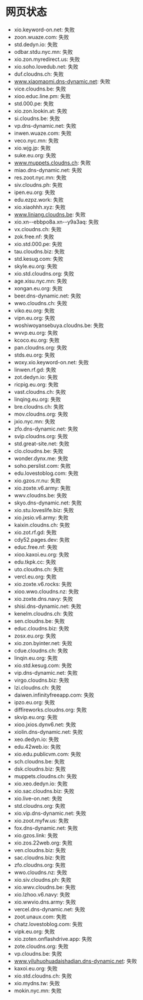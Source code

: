 # 网页状态
- xio.keyword-on.net: 失败
- zoon.wuaze.com: 失败
- std.dedyn.io: 失败
- odbar.stdu.nyc.mn: 失败
- xio.zon.myredirect.us: 失败
- xio.soho.lovedub.net: 失败
- duf.cloudns.ch: 失败
- www.xiaomaomi.dns-dynamic.net: 失败
- vice.cloudns.be: 失败
- xioo.educ.line.pm: 失败
- std.000.pe: 失败
- xio.zon.lookin.at: 失败
- si.cloudns.be: 失败
- vp.dns-dynamic.net: 失败
- inwen.wuaze.com: 失败
- veco.nyc.mn: 失败
- xio.wjg.jp: 失败
- suke.eu.org: 失败
- www.muppets.cloudns.ch: 失败
- miao.dns-dynamic.net: 失败
- res.zoot.nyc.mn: 失败
- siv.cloudns.ph: 失败
- ipen.eu.org: 失败
- edu.ezpz.work: 失败
- xio.xiaohhh.xyz: 失败
- www.liniang.cloudns.be: 失败
- xio.xn--ebbpo8a.xn--y9a3aq: 失败
- vx.cloudns.ch: 失败
- zok.free.nf: 失败
- xio.std.000.pe: 失败
- tau.cloudns.biz: 失败
- std.kesug.com: 失败
- skyle.eu.org: 失败
- xio.std.cloudns.org: 失败
- age.xisu.nyc.mn: 失败
- xongan.eu.org: 失败
- beer.dns-dynamic.net: 失败
- wwo.cloudns.ch: 失败
- viko.eu.org: 失败
- vipn.eu.org: 失败
- woshiwoyansebuya.cloudns.be: 失败
- wvvp.eu.org: 失败
- kcoco.eu.org: 失败
- pan.cloudns.org: 失败
- stds.eu.org: 失败
- woxy.xio.keyword-on.net: 失败
- linwen.rf.gd: 失败
- zot.dedyn.io: 失败
- ricpig.eu.org: 失败
- vast.cloudns.ch: 失败
- linqing.eu.org: 失败
- bre.cloudns.ch: 失败
- mov.cloudns.org: 失败
- jxio.nyc.mn: 失败
- zfo.dns-dynamic.net: 失败
- svip.cloudns.org: 失败
- std.great-site.net: 失败
- clo.cloudns.be: 失败
- wonder.dynx.me: 失败
- soho.perslist.com: 失败
- edu.lovestoblog.com: 失败
- xio.gzos.rr.nu: 失败
- xio.zoxte.v6.army: 失败
- wwv.cloudns.be: 失败
- skyo.dns-dynamic.net: 失败
- xio.stu.loveslife.biz: 失败
- xio.jxsio.v6.army: 失败
- kaixin.cloudns.ch: 失败
- xio.zot.rf.gd: 失败
- cdy52.pages.dev: 失败
- educ.free.nf: 失败
- xioo.kaxoi.eu.org: 失败
- edu.tkpk.cc: 失败
- uto.cloudns.ch: 失败
- vercl.eu.org: 失败
- xio.zoxte.v6.rocks: 失败
- xioo.wwo.cloudns.nz: 失败
- xio.zoxte.dns.navy: 失败
- shisi.dns-dynamic.net: 失败
- kenelm.cloudns.ch: 失败
- sen.cloudns.be: 失败
- educ.cloudns.biz: 失败
- zosx.eu.org: 失败
- xio.zon.byinter.net: 失败
- cdue.cloudns.ch: 失败
- linqin.eu.org: 失败
- xio.std.kesug.com: 失败
- vip.dns-dynamic.net: 失败
- virgo.cloudns.biz: 失败
- lzi.cloudns.ch: 失败
- daiwen.infinityfreeapp.com: 失败
- ipzo.eu.org: 失败
- diffireworks.cloudns.org: 失败
- skvip.eu.org: 失败
- xioo.jxios.dynv6.net: 失败
- xiolin.dns-dynamic.net: 失败
- xeo.dedyn.io: 失败
- edu.42web.io: 失败
- xio.edu.publicvm.com: 失败
- sch.cloudns.be: 失败
- dsk.cloudns.biz: 失败
- muppets.cloudns.ch: 失败
- xio.xeo.dedyn.io: 失败
- xio.sac.cloudns.biz: 失败
- xio.live-on.net: 失败
- std.cloudns.org: 失败
- xio.vip.dns-dynamic.net: 失败
- xio.zoot.myfw.us: 失败
- fox.dns-dynamic.net: 失败
- xio.gzos.link: 失败
- xio.zos.22web.org: 失败
- ven.cloudns.biz: 失败
- sac.cloudns.biz: 失败
- zfo.cloudns.org: 失败
- wwo.cloudns.nz: 失败
- xio.siv.cloudns.ph: 失败
- xio.wwv.cloudns.be: 失败
- xio.lzhoo.v6.navy: 失败
- xio.wwvio.dns.army: 失败
- vercel.dns-dynamic.net: 失败
- zoot.unaux.com: 失败
- chatz.lovestoblog.com: 失败
- vipk.eu.org: 失败
- xio.zoten.onflashdrive.app: 失败
- zote.cloudns.org: 失败
- vp.cloudns.be: 失败
- www.yiluhuohuadaishadian.dns-dynamic.net: 失败
- kaxoi.eu.org: 失败
- xio.std.cloudns.ch: 失败
- xio.mydns.tw: 失败
- mokin.nyc.mn: 失败
